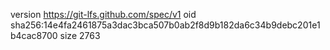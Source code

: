 version https://git-lfs.github.com/spec/v1
oid sha256:14e4fa2461875a3dac3bca507b0ab2f8d9b182da6c34b9debc201e1b4cac8700
size 2763

